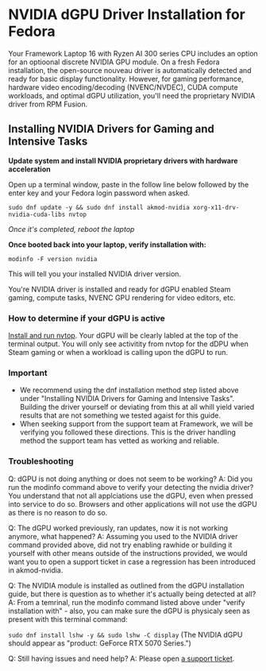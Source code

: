 # NVIDIA dGPU Driver Installation for Fedora

Your Framework Laptop 16 with Ryzen AI 300 series CPU includes an option for an optioonal discrete NVIDIA GPU module. On a fresh Fedora installation, the open-source nouveau driver is automatically detected and ready for basic display functionality. However, for gaming performance, hardware video encoding/decoding (NVENC/NVDEC), CUDA compute workloads, and optimal dGPU utilization, you'll need the proprietary NVIDIA driver from RPM Fusion.

## Installing NVIDIA Drivers for Gaming and Intensive Tasks

**Update system and install NVIDIA proprietary drivers with hardware acceleration**

Open up a terminal window, paste in the follow line below followed by the enter key and your Fedora login password when asked.

```sudo dnf update -y && sudo dnf install akmod-nvidia xorg-x11-drv-nvidia-cuda-libs nvtop```

*Once it's completed, reboot the laptop*

**Once booted back into your laptop, verify installation with:**

`modinfo -F version nvidia`

This will tell you your installed NVIDIA driver version.

You're NVIDIA driver is installed and ready for dGPU enabled Steam gaming, compute tasks, NVENC GPU rendering for video editors, etc.

### How to determine if your dGPU is active

[Install and run nvtop](https://github.com/FrameworkComputer/linux-docs/blob/main/framework16/AI-300/graphics-usage-detection.md#discrete-graphics-usage-detection). Your dGPU will be clearly labled at the top of the terminal output. You will only see activitity from nvtop for the dDPU when Steam gaming or when a workload is calling upon the dGPU to run.



### Important
- We recommend using the dnf installation method step listed above under "Installing NVIDIA Drivers for Gaming and Intensive Tasks". Building the driver yourself or deviating from this at all whill yield varied results that are not something we tested agaist for this guide.
- When seeking support from the support team at Framework, we will be verifying you followed these directions. This is the driver handling method the support team has vetted as working and reliable.


### Troubleshooting

Q: dGPU is not doing anything or does not seem to be working? 
A: Did you run the modinfo command above to verify your detecting the nvidia driver? You understand that not all applciations use the dGPU, even when pressed into service to do so. Browsers and other applications will not use the dGPU as there is no reason to do so.

Q: The dGPU worked previously, ran updates, now it is not working anymore, what happened?
A: Assuming you used to the NVIDIA driver command provided above, did not try enabling rawhide or building it yourself with other means outside of the instructions provided, we would want you to open a support ticket in case a regression has been introduced in akmod-nvidia.

Q: The NVIDIA module is installed as outlined from the dGPU installation guide, but there is question as to whether it's actually being detected at all?
A: From a temrinal, run the modinfo command listed above under "verify installation with" - also, you can make sure the dGPU is physicaly seen as present with this terminal command:

```sudo dnf install lshw -y && sudo lshw -C display```
(The NVIDIA dGPU should appear as "product: GeForce RTX 5070 Series.")

Q: Still having issues and need help?
A: Please open [a support ticket](https://framework.kustomer.help/contact/support-request-ryon9uAuq). 
